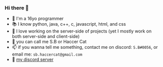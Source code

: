 ### Hi there 👋

- 🧑 I'm a 16yo programmer
- 📚 I know python, java, c++, c, javascript, html, and css
- 🔴 I love working on the server-side of projects (yet I mostly work on both server-side and client-side) 
- 🤙 you can call me S.B or Haccer Cat
- 📫 if you wanna tell me something, contact me on discord: `S.B#0056`, or email me: `sb.haccercat@gmail.com`
- 📎 [my discord server](https://discord.gg/b2ejYcJjqA)
